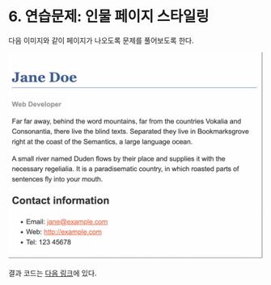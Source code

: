 # 6. 연습문제: 인물 페이지 스타일링

다음 이미지와 같이 페이지가 나오도록 문제를 풀어보도록 한다.

![result](images/result.png)

결과 코드는 [다음 링크](./code/)에 있다.